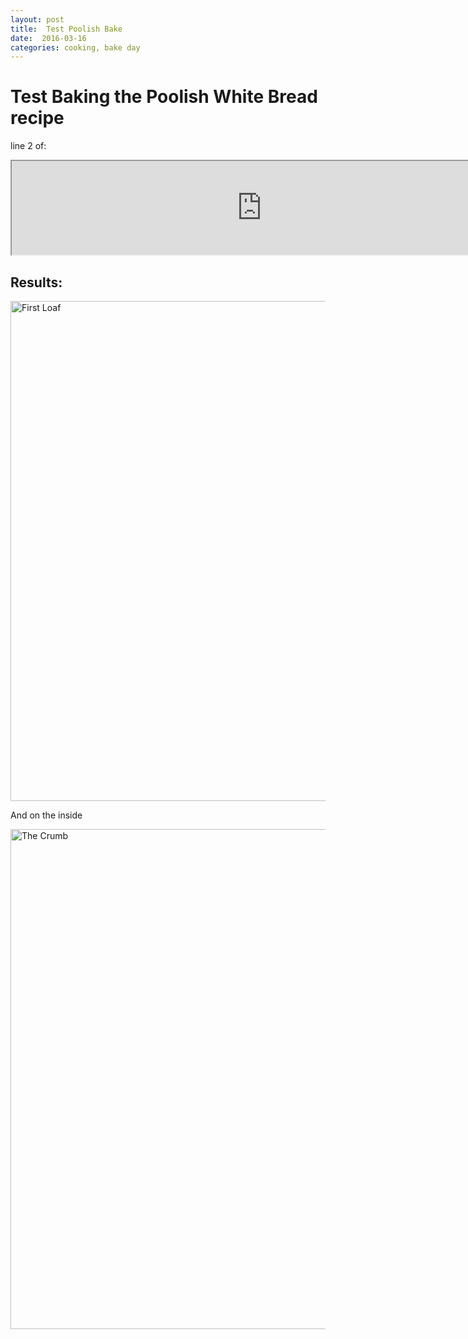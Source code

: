 ```yaml
---
layout: post
title:  Test Poolish Bake
date:  2016-03-16
categories: cooking, bake day
---
```


# Test Baking the Poolish White Bread recipe 

line 2 of:
<iframe width="800" src="https://docs.google.com/spreadsheets/d/1z5PSlMdfLkPfpXFfzYVyB7-_xVpF4kWRRxMNvyRHVr4/pubhtml?widget=true&amp;headers=false"></iframe>

## Results:

<img src="https://www.dropbox.com/s/odxpjkeh48f4rwc/2016-03-16%2022.47.16.jpg?raw=1" alt="First Loaf" style="width:800">

And on the inside

<img src="https://www.dropbox.com/s/0qt4580jla7dxb9/2016-03-16%2021.36.59.jpg?raw=1" alt="The Crumb" style="width:800">
